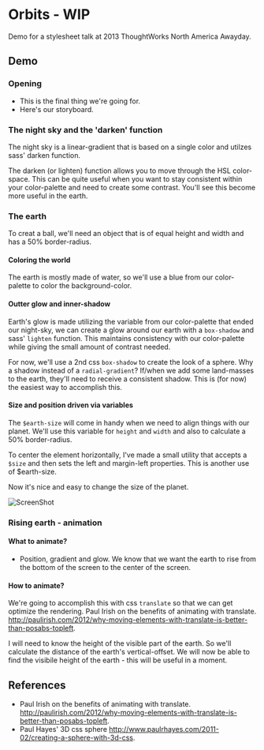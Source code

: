 Orbits - WIP
==============

Demo for a stylesheet talk at 2013 ThoughtWorks North America Awayday.

## Demo

### Opening
* This is the final thing we're going for.
* Here's our storyboard.


### The night sky and the 'darken' function
The night sky is a linear-gradient that is based on a single color and utilzes sass' darken function.

The darken (or lighten) function allows you to move through the HSL color-space. This can be quite useful when you want to stay consistent within your color-palette and need to create some contrast.  You'll see this become more useful in the earth.


### The earth
To creat a ball, we'll need an object that is of equal height and width and has a 50% border-radius.


#### Coloring the world
The earth is mostly made of water, so we'll use a blue from our color-palette to color the background-color.


#### Outter glow and inner-shadow
Earth's glow is made utilizing the variable from our color-palette that ended our night-sky, we can create a glow around our earth with a `box-shadow` and sass' `lighten` function.  This maintains consistency with our color-palette while giving the small amount of contrast needed.

For now, we'll use a 2nd css `box-shadow` to create the look of a sphere. Why a shadow instead of a `radial-gradient`? If/when we add some land-masses to the earth, they'll need to receive a consistent shadow.  This is (for now) the easiest way to accomplish this.

#### Size and position driven via variables
The `$earth-size` will come in handy when we need to align things with our planet.  We'll use this variable for `height` and `width` and also to calculate a 50% border-radius.

To center the element horizontally, I've made a small utility that accepts a `$size` and then sets the left and margin-left properties.  This is another use of $earth-size.

Now it's nice and easy to change the size of the planet.

![ScreenShot](https://github.com/matthewcopeland/orbits/screenshots/01.png)

### Rising earth - animation

#### What to animate?
* Position, gradient and glow.
We know that we want the earth to rise from the bottom of the screen to the center of the screen.


#### How to animate?
We're going to accomplish this with css `translate` so that we can get optimize the rendering. Paul Irish on the benefits of animating with translate. http://paulirish.com/2012/why-moving-elements-with-translate-is-better-than-posabs-topleft.


I will need to know the height of the visible part of the earth.  So we'll calculate the distance of the earth's vertical-offset.  We will now be able to find the visibile height of the earth - this will be useful in a moment.



## References
* Paul Irish on the benefits of animating with translate. http://paulirish.com/2012/why-moving-elements-with-translate-is-better-than-posabs-topleft.
* Paul Hayes' 3D css sphere http://www.paulrhayes.com/2011-02/creating-a-sphere-with-3d-css.
